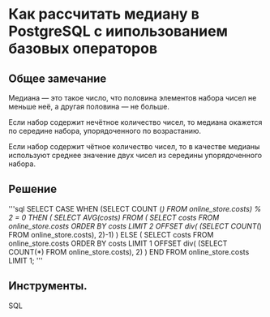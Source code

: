 # Как рассчитать медиану в PostgreSQL с иипользованием базовых операторов

## Общее замечание
Медиана — это такое число, что половина элементов набора чисел не меньше неё, а другая половина — не больше.

Если набор содержит нечётное количество чисел, то медиана окажется по середине набора, упорядоченного по возрастанию.

Если набор содержит чётное количество чисел, то в качестве медианы используют среднее значение двух чисел из середины упорядоченного набора.

  
## Решение
'''sql
SELECT
CASE WHEN (SELECT COUNT (*)
FROM online_store.costs) % 2 = 0 THEN ( 
   SELECT AVG(costs)
   FROM (
   SELECT costs
   FROM online_store.costs
   ORDER BY costs
   LIMIT 2 OFFSET div(
   (SELECT COUNT(*)
   FROM online_store.costs), 2)-1)
)
ELSE (
   SELECT costs
   FROM online_store.costs
   ORDER BY costs
   LIMIT 1 OFFSET div(
   (SELECT COUNT(*)
   FROM online_store.costs), 2)
)
END
FROM online_store.costs
LIMIT 1;
'''



## Инструменты.
SQL
